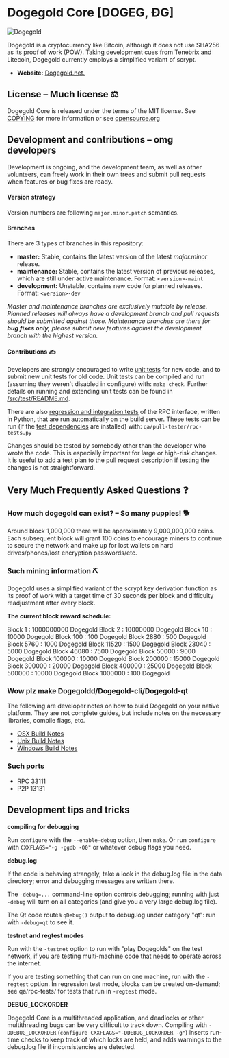 # Dogegold Core [DOGEG, ÐG]

![Dogegold](https://dogegold.net/wallet_bgcoin.png)

Dogegold is a cryptocurrency like Bitcoin, although it does not use SHA256 as
its proof of work (POW). Taking development cues from Tenebrix and Litecoin,
Dogegold currently employs a simplified variant of scrypt.
- **Website:** [Dogegold.net.](https://Dogegold.net)

## License – Much license ⚖️
Dogegold Core is released under the terms of the MIT license. See
[COPYING](COPYING) for more information or see
[opensource.org](https://opensource.org/licenses/MIT)

## Development and contributions – omg developers
Development is ongoing, and the development team, as well as other volunteers,
can freely work in their own trees and submit pull requests when features or
bug fixes are ready.

#### Version strategy
Version numbers are following ```major.minor.patch``` semantics.

#### Branches
There are 3 types of branches in this repository:

- **master:** Stable, contains the latest version of the latest *major.minor* release.
- **maintenance:** Stable, contains the latest version of previous releases, which are still under active maintenance. Format: ```<version>-maint```
- **development:** Unstable, contains new code for planned releases. Format: ```<version>-dev```

*Master and maintenance branches are exclusively mutable by release. Planned*
*releases will always have a development branch and pull requests should be*
*submitted against those. Maintenance branches are there for **bug fixes only,***
*please submit new features against the development branch with the highest version.*

#### Contributions ✍️

Developers are strongly encouraged to write [unit tests](src/test/README.md) for new code, and to
submit new unit tests for old code. Unit tests can be compiled and run
(assuming they weren't disabled in configure) with: `make check`. Further details on running
and extending unit tests can be found in [/src/test/README.md](/src/test/README.md).

There are also [regression and integration tests](/qa) of the RPC interface, written
in Python, that are run automatically on the build server.
These tests can be run (if the [test dependencies](/qa) are installed) with: `qa/pull-tester/rpc-tests.py`

Changes should be tested by somebody other than the developer who wrote the
code. This is especially important for large or high-risk changes. It is useful
to add a test plan to the pull request description if testing the changes is
not straightforward.

## Very Much Frequently Asked Questions ❓

### How much dogegold can exist? – So many puppies! 🐕
Around block 1,000,000 there will be approximately 9,000,000,000 coins.
Each subsequent block will grant 100 coins to encourage miners to continue to
secure the network and make up for lost wallets on hard drives/phones/lost
encryption passwords/etc.


### Such mining information ⛏

Dogegold uses a simplified variant of the scrypt key derivation function as its
proof of work with a target time of 30 seconds per block and difficulty
readjustment after every block.  


**The current block reward schedule:**

Block 1 : 1000000000 Dogegold
Block 2 : 10000000 Dogegold
Block 10 : 10000 Dogegold
Block 100 : 100 Dogegold
Block 2880 : 500 Dogegold
Block 5760 : 1000 Dogegold
Block 11520 : 1500 Dogegold
Block 23040 : 5000 Dogegold
Block 46080 : 7500 Dogegold
Block 50000 : 9000 Dogegold
Block 100000 : 10000 Dogegold
Block 200000 : 15000 Dogegold
Block 300000 : 20000 Dogegold
Block 400000 : 25000 Dogegold
Block 500000 : 10000 Dogegold
Block 1000000 : 100 Dogegold

### Wow plz make Dogegoldd/Dogegold-cli/Dogegold-qt

  The following are developer notes on how to build Dogegold on your native platform. They are not complete guides, but include notes on the necessary libraries, compile flags, etc.

  - [OSX Build Notes](doc/build-osx.md)
  - [Unix Build Notes](doc/build-unix.md)
  - [Windows Build Notes](doc/build-windows.md)

### Such ports

- RPC 33111
- P2P 13131

## Development tips and tricks

**compiling for debugging**

Run `configure` with the `--enable-debug` option, then `make`. Or run `configure` with
`CXXFLAGS="-g -ggdb -O0"` or whatever debug flags you need.

**debug.log**

If the code is behaving strangely, take a look in the debug.log file in the data directory;
error and debugging messages are written there.

The `-debug=...` command-line option controls debugging; running with just `-debug` will turn
on all categories (and give you a very large debug.log file).

The Qt code routes `qDebug()` output to debug.log under category "qt": run with `-debug=qt`
to see it.

**testnet and regtest modes**

Run with the `-testnet` option to run with "play Dogegolds" on the test network, if you
are testing multi-machine code that needs to operate across the internet.

If you are testing something that can run on one machine, run with the `-regtest` option.
In regression test mode, blocks can be created on-demand; see qa/rpc-tests/ for tests
that run in `-regtest` mode.

**DEBUG_LOCKORDER**

Dogegold Core is a multithreaded application, and deadlocks or other multithreading bugs
can be very difficult to track down. Compiling with `-DDEBUG_LOCKORDER` (`configure
CXXFLAGS="-DDEBUG_LOCKORDER -g"`) inserts run-time checks to keep track of which locks
are held, and adds warnings to the debug.log file if inconsistencies are detected.
